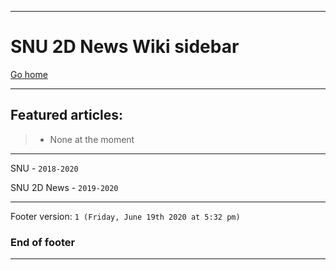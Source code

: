 
***

# SNU 2D News Wiki sidebar

[Go home](https://github.com/seanpm2001/SNU_2D_News/wiki/)

***

## Featured articles:

> * None at the moment

***

SNU - `2018-2020`

SNU 2D News - `2019-2020`

***

Footer version: `1 (Friday, June 19th 2020 at 5:32 pm)`

### End of footer

***
